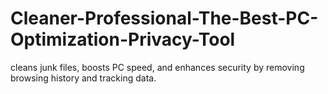 # Cleaner-Professional-The-Best-PC-Optimization-Privacy-Tool
cleans junk files, boosts PC speed, and enhances security by removing browsing history and tracking data.
